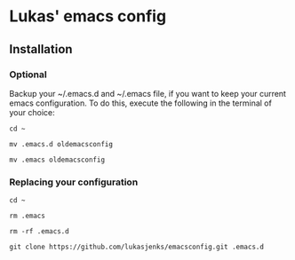 # Lukas' emacs config

## Installation

### Optional
Backup your ~/.emacs.d and ~/.emacs file, if you want to keep your current emacs configuration.
To do this, execute the following in the terminal of your choice:

`cd ~`

`mv .emacs.d oldemacsconfig`

`mv .emacs oldemacsconfig`

### Replacing your configuration

`cd ~`

`rm .emacs`

`rm -rf .emacs.d`

`git clone https://github.com/lukasjenks/emacsconfig.git .emacs.d`
